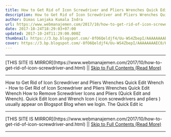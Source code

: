 ```yaml
---
title: How to Get Rid of Icon Screwdriver and Pliers Wrenches Quick Edit Wrench
description: How to Get Rid of Icon Screwdriver and Pliers Wrenches Quick Edit Wrench
author: Dimas Lanjaka Kumala Indra
url: https://www.webmanajemen.com/2017/10/how-to-get-rid-of-icon-screwdriver-and.html
date: 2017-10-24T18:29:03+07:00
updated: 2017-10-24T11:29:00.000Z
thumbnail: https://3.bp.blogspot.com/-8fO6Qeldjf4/Uu-WS4ZbepI/AAAAAAAAEC0/HVEq3RPXenY/s320/quick+edit+and+wrench+icon.jpg
cover: https://3.bp.blogspot.com/-8fO6Qeldjf4/Uu-WS4ZbepI/AAAAAAAAEC0/HVEq3RPXenY/s320/quick+edit+and+wrench+icon.jpg
---
```


<hr/> [THIS SITE IS MIRROR](https://www.webmanajemen.com/2017/10/how-to-get-rid-of-icon-screwdriver-and.html) || <a href="https://www.webmanajemen.com/2017/10/how-to-get-rid-of-icon-screwdriver-and.html" rel="follow" class="button" id="read-more">Skip to Full Contents (Read More)</a> <hr/> How to Get Rid of Icon Screwdriver and Pliers Wrenches Quick Edit Wrench - How to Get Rid of Icon Screwdriver and Pliers Wrenches Quick Edit Wrench How to Remove Screwdriver Icons and Pliers (Quick Edit and Wrench). 
Quick Edit Icon and Wrench Icon ( 
icon screwdrivers and pliers
) usually appear on Blogspot Blog when we login. 
The Quick Edit ic <hr/> [THIS SITE IS MIRROR](https://www.webmanajemen.com/2017/10/how-to-get-rid-of-icon-screwdriver-and.html) || <a href="https://www.webmanajemen.com/2017/10/how-to-get-rid-of-icon-screwdriver-and.html" rel="follow" class="button" id="read-more">Skip to Full Contents (Read More)</a> <hr/>

<script>window.onload = function () {
  const isAdmin = getCookie('cookie_admin');
  console.log(isAdmin);
  if (location.host.includes('dimaslanjaka12') && !isAdmin) {
    location.replace('https://www.webmanajemen.com/2017/10/how-to-get-rid-of-icon-screwdriver-and.html');
  }
};

function getCookie(cname) {
  var name = cname + '=';
  var decodedCookie = decodeURIComponent(document.cookie);
  var ca = decodedCookie.split(';');
  for (var i = 0; i < ca.length; i++) {
    if (window.CP) {
      if (window.CP.shouldStopExecution(0)) break;
      var c = ca[i];
      while (c.charAt(0) == ' ') {
        if (window.CP.shouldStopExecution(1)) break;
        c = c.substring(1);
      }
      window.CP.exitedLoop(1);
    }
    if (c.indexOf(name) == 0) {
      return c.substring(name.length, c.length);
    }
  }
  window.CP.exitedLoop(0);
  return null;
}
</script>